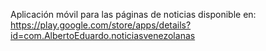 
Aplicación móvil para las páginas de noticias disponible en:
https://play.google.com/store/apps/details?id=com.AlbertoEduardo.noticiasvenezolanas
